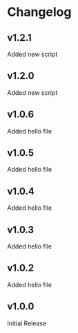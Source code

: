 # Changelog

## v1.2.1

Added new script

## v1.2.0

Added new script

## v1.0.6

Added hello file

## v1.0.5

Added hello file

## v1.0.4

Added hello file

## v1.0.3

Added hello file

## v1.0.2

Added hello file

## v1.0.0

Initial Release
